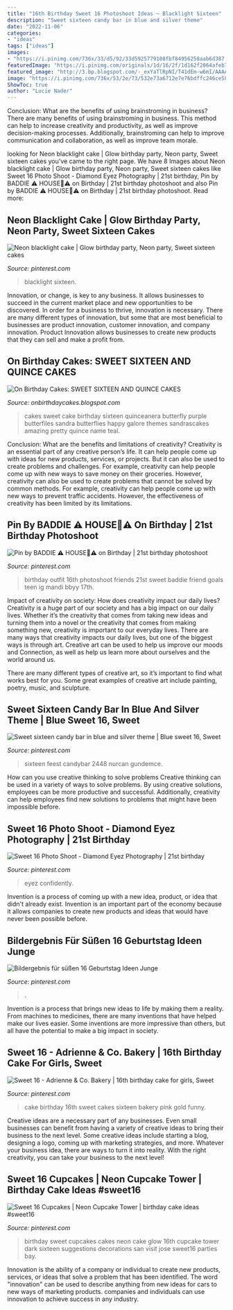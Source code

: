 ```yaml
---
title: "16th Birthday Sweet 16 Photoshoot Ideas ~ Blacklight Sixteen"
description: "Sweet sixteen candy bar in blue and silver theme"
date: "2022-11-06"
categories:
- "ideas"
tags: ["ideas"]
images:
- "https://i.pinimg.com/736x/33/d5/92/33d5925779108fbf84956258aab6d387.jpg"
featuredImage: "https://i.pinimg.com/originals/1d/16/2f/1d162f2064afeb7a658a913f482c5cb4.jpg"
featured_image: "http://3.bp.blogspot.com/-_exYaTlRpNI/T41dEm-w6mI/AAAAAAAABr0/lh7S_71bJ24/s1600/purple+butterflies.jpg"
image: "https://i.pinimg.com/736x/53/2e/73/532e73a6712e7e76bdffc246ce58ba1d.jpg"
ShowToc: true
author: "Lucie Nader"
---
```



Conclusion: What are the benefits of using brainstroming in business?
There are many benefits of using brainstroming in business. This method can help to increase creativity and productivity, as well as improve decision-making processes. Additionally, brainstroming can help to improve communication and collaboration, as well as improve team morale.

	

		
looking for Neon blacklight cake | Glow birthday party, Neon party, Sweet sixteen cakes you've came to the right page. We have 8 Images about Neon blacklight cake | Glow birthday party, Neon party, Sweet sixteen cakes like Sweet 16 Photo Shoot - Diamond Eyez Photography | 21st birthday, Pin by BADDIE ⚠️ HOUSE💞⚠️ on Birthday | 21st birthday photoshoot and also Pin by BADDIE ⚠️ HOUSE💞⚠️ on Birthday | 21st birthday photoshoot. Read more:
		
    
## Neon Blacklight Cake | Glow Birthday Party, Neon Party, Sweet Sixteen Cakes

<img loading=lazy src="https://i.pinimg.com/736x/c3/bb/5a/c3bb5acf109d45aece8bd9e004f4dcd0.jpg" onerror="this.onerror=null;this.src='https://tse1.mm.bing.net/th?id=OIP.pD_Wns2-XNK1YhteQKqYZwHaJ7&amp;pid=15.1';" alt="Neon blacklight cake | Glow birthday party, Neon party, Sweet sixteen cakes">

_Source: pinterest.com_

>blacklight sixteen. 

	

Innovation, or change, is key to any business. It allows businesses to succeed in the current market place and new opportunities to be discovered. In order for a business to thrive, innovation is necessary. There are many different types of innovation, but some that are most beneficial to businesses are product innovation, customer innovation, and company innovation. Product Innovation allows businesses to create new products that they can sell and make a profit from.

    
## On Birthday Cakes: SWEET SIXTEEN AND QUINCE CAKES

<img loading=lazy src="http://3.bp.blogspot.com/-_exYaTlRpNI/T41dEm-w6mI/AAAAAAAABr0/lh7S_71bJ24/s1600/purple+butterflies.jpg" onerror="this.onerror=null;this.src='https://tse4.mm.bing.net/th?id=OIP.aEXsyOuit0cV_fCezGzBuQHaLG&amp;pid=15.1';" alt="On Birthday Cakes: SWEET SIXTEEN AND QUINCE CAKES">

_Source: onbirthdaycakes.blogspot.com_

>cakes sweet cake birthday sixteen quinceanera butterfly purple butterfiles sandra butterflies happy galore themes sandrascakes amazing pretty quince name teal. 

	

Conclusion: What are the benefits and limitations of creativity?
Creativity is an essential part of any creative person’s life. It can help people come up with ideas for new products, services, or projects. But it can also be used to create problems and challenges. For example, creativity can help people come up with new ways to save money on their groceries. However, creativity can also be used to create problems that cannot be solved by common methods. For example, creativity can help people come up with new ways to prevent traffic accidents. However, the effectiveness of creativity has been limited by its limitations.

    
## Pin By BADDIE ⚠️ HOUSE💞⚠️ On Birthday | 21st Birthday Photoshoot

<img loading=lazy src="https://i.pinimg.com/736x/20/4f/1a/204f1a3e29a0e5dbceaf1a395ff9d5e2.jpg" onerror="this.onerror=null;this.src='https://tse2.mm.bing.net/th?id=OIP.ZomSDG2yMLWqYsf22f4hKwHaI1&amp;pid=15.1';" alt="Pin by BADDIE ⚠️ HOUSE💞⚠️ on Birthday | 21st birthday photoshoot">

_Source: pinterest.com_

>birthday outfit 16th photoshoot friends 21st sweet baddie friend goals teen ig mandi bbyy 17th. 

	

Impact of creativity on society: How does creativity impact our daily lives?
Creativity is a huge part of our society and has a big impact on our daily lives. Whether it’s the creativity that comes from taking new ideas and turning them into a novel or the creativity that comes from making something new, creativity is important to our everyday lives.
There are many ways that creativity impacts our daily lives, but one of the biggest ways is through art. Creative art can be used to help us improve our moods and Connection, as well as help us learn more about ourselves and the world around us.

There are many different types of creative art, so it’s important to find what works best for you. Some great examples of creative art include painting, poetry, music, and sculpture.

    
## Sweet Sixteen Candy Bar In Blue And Silver Theme | Blue Sweet 16, Sweet

<img loading=lazy src="https://i.pinimg.com/736x/d4/4f/8a/d44f8a8c9c8cd1fd51e29797b92f41b3.jpg" onerror="this.onerror=null;this.src='https://tse2.mm.bing.net/th?id=OIP.Q9i0QxgDMV4JAxIXjMamPAHaJ3&amp;pid=15.1';" alt="Sweet sixteen candy bar in blue and silver theme | Blue sweet 16, Sweet">

_Source: pinterest.com_

>sixteen feest candybar 2448 nurcan gundemce. 

	

How can you use creative thinking to solve problems
Creative thinking can be used in a variety of ways to solve problems. By using creative solutions, employees can be more productive and successful. Additionally, creativity can help employees find new solutions to problems that might have been impossible before.

    
## Sweet 16 Photo Shoot - Diamond Eyez Photography | 21st Birthday

<img loading=lazy src="https://i.pinimg.com/736x/53/2e/73/532e73a6712e7e76bdffc246ce58ba1d.jpg" onerror="this.onerror=null;this.src='https://tse3.mm.bing.net/th?id=OIP.Cmchgga0GQ5ulBqS5Co7ggHaLH&amp;pid=15.1';" alt="Sweet 16 Photo Shoot - Diamond Eyez Photography | 21st birthday">

_Source: pinterest.com_

>eyez confidently. 

	

Invention is a process of coming up with a new idea, product, or idea that didn't already exist. Invention is an important part of the economy because it allows companies to create new products and ideas that would have never been possible before.

    
## Bildergebnis Für Süßen 16 Geburtstag Ideen Junge

<img loading=lazy src="https://i.pinimg.com/736x/c9/fb/39/c9fb3953d95d45e668d093aa29029a52.jpg" onerror="this.onerror=null;this.src='https://tse1.mm.bing.net/th?id=OIP.-S3oWeOAff1oJLMIV2-w7gHaJ3&amp;pid=15.1';" alt="Bildergebnis für süßen 16 Geburtstag Ideen Junge">

_Source: pinterest.com_

>. 

	

Invention is a process that brings new ideas to life by making them a reality. From machines to medicines, there are many inventions that have helped make our lives easier. Some inventions are more impressive than others, but all have the potential to make a big impact in society.

    
## Sweet 16 - Adrienne &amp; Co. Bakery | 16th Birthday Cake For Girls, Sweet

<img loading=lazy src="https://i.pinimg.com/originals/1d/16/2f/1d162f2064afeb7a658a913f482c5cb4.jpg" onerror="this.onerror=null;this.src='https://tse2.mm.bing.net/th?id=OIP.w6yNtfd5FPLDe-WFOEhf3QHaMO&amp;pid=15.1';" alt="Sweet 16 - Adrienne &amp; Co. Bakery | 16th birthday cake for girls, Sweet">

_Source: pinterest.com_

>cake birthday 16th sweet cakes sixteen bakery pink gold funny. 

	

Creative ideas are a necessary part of any businesses. Even small businesses can benefit from having a variety of creative ideas to bring their business to the next level. Some creative ideas include starting a blog, designing a logo, coming up with marketing strategies, and more. Whatever your business idea, there are ways to turn it into reality. With the right creativity, you can take your business to the next level!

    
## Sweet 16 Cupcakes | Neon Cupcake Tower | Birthday Cake Ideas #sweet16

<img loading=lazy src="https://i.pinimg.com/736x/33/d5/92/33d5925779108fbf84956258aab6d387.jpg" onerror="this.onerror=null;this.src='https://tse4.mm.bing.net/th?id=OIP.4mr7jvc00xThktcSFIC6iwHaLw&amp;pid=15.1';" alt="Sweet 16 Cupcakes | Neon Cupcake Tower | birthday cake ideas #sweet16">

_Source: pinterest.com_

>birthday sweet cupcakes cakes neon cake glow 16th cupcake tower dark sixteen suggestions decorations san visit jose sweet16 parties bay. 

	

Innovation is the ability of a company or individual to create new products, services, or ideas that solve a problem that has been identified. The word "innovation" can be used to describe anything from new ideas for cars to new ways of marketing products. companies and individuals can use innovation to achieve success in any industry.

